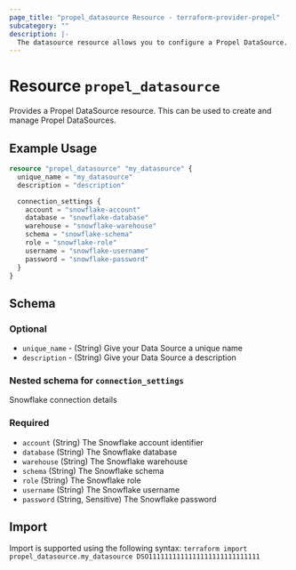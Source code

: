 ```yaml
---
page_title: "propel_datasource Resource - terraform-provider-propel"
subcategory: ""
description: |-
  The datasource resource allows you to configure a Propel DataSource.
---
```


# Resource `propel_datasource`
Provides a Propel DataSource resource. This can be used to create and manage Propel DataSources.

## Example Usage

```terraform
resource "propel_datasource" "my_datasource" {
  unique_name = "my_datasource"
  description = "description"

  connection_settings {
    account = "snowflake-account"
    database = "snowflake-database"
    warehouse = "snowflake-warehouse"
    schema = "snowflake-schema"
    role = "snowflake-role"
    username = "snowflake-username"
    password = "snowflake-password"
  }
}
```

## Schema

### Optional
- `unique_name` - (String) Give your Data Source a unique name
- `description` - (String) Give your Data Source a description

### Nested schema for `connection_settings`
Snowflake connection details

### Required
- `account` (String) The Snowflake account identifier 
- `database` (String) The Snowflake database
- `warehouse` (String) The Snowflake warehouse
- `schema` (String) The Snowflake schema
- `role` (String) The Snowflake role
- `username` (String) The Snowflake username
- `password` (String, Sensitive) The Snowflake password

## Import
Import is supported using the following syntax:
`terraform import propel_datasource.my_datasource DSO1111111111111111111111111111`


